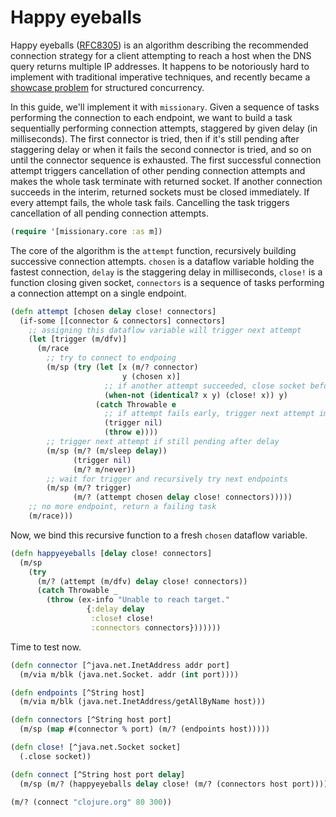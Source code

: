 # Happy eyeballs

Happy eyeballs ([RFC8305](https://tools.ietf.org/html/rfc8305)) is an algorithm describing the recommended connection strategy for a client attempting to reach a host when the DNS query returns multiple IP addresses. It happens to be notoriously hard to implement with traditional imperative techniques, and recently became a [showcase problem](https://www.youtube.com/watch?v=oLkfnc_UMcE&t=286) for structured concurrency.

In this guide, we'll implement it with `missionary`. Given a sequence of tasks performing the connection to each endpoint, we want to build a task sequentially performing connection attempts, staggered by given delay (in milliseconds). The first connector is tried, then if it's still pending after staggering delay or when it fails the second connector is tried, and so on until the connector sequence is exhausted. The first successful connection attempt triggers cancellation of other pending connection attempts and makes the whole task terminate with returned socket. If another connection succeeds in the interim, returned sockets must be closed immediately. If every attempt fails, the whole task fails. Cancelling the task triggers cancellation of all pending connection attempts.
```clojure
(require '[missionary.core :as m])
```

The core of the algorithm is the `attempt` function, recursively building successive connection attempts. `chosen` is a dataflow variable holding the fastest connection, `delay` is the staggering delay in milliseconds, `close!` is a function closing given socket, `connectors` is a sequence of tasks performing a connection attempt on a single endpoint.
```clojure
(defn attempt [chosen delay close! connectors]
  (if-some [[connector & connectors] connectors]
    ;; assigning this dataflow variable will trigger next attempt
    (let [trigger (m/dfv)]
      (m/race
        ;; try to connect to endpoing
        (m/sp (try (let [x (m/? connector)
                         y (chosen x)]
                     ;; if another attempt succeeded, close socket before terminate
                     (when-not (identical? x y) (close! x)) y)
                   (catch Throwable e
                     ;; if attempt fails early, trigger next attempt immediately
                     (trigger nil)
                     (throw e))))
        ;; trigger next attempt if still pending after delay
        (m/sp (m/? (m/sleep delay))
              (trigger nil)
              (m/? m/never))
        ;; wait for trigger and recursively try next endpoints
        (m/sp (m/? trigger)
              (m/? (attempt chosen delay close! connectors)))))
    ;; no more endpoint, return a failing task              
    (m/race)))
```

Now, we bind this recursive function to a fresh `chosen` dataflow variable.
```clojure
(defn happyeyeballs [delay close! connectors]
  (m/sp
    (try
      (m/? (attempt (m/dfv) delay close! connectors))
      (catch Throwable _
        (throw (ex-info "Unable to reach target."
                 {:delay delay
                  :close! close!
                  :connectors connectors}))))))
```

Time to test now.
```clojure
(defn connector [^java.net.InetAddress addr port]
  (m/via m/blk (java.net.Socket. addr (int port))))

(defn endpoints [^String host]
  (m/via m/blk (java.net.InetAddress/getAllByName host)))

(defn connectors [^String host port]
  (m/sp (map #(connector % port) (m/? (endpoints host)))))

(defn close! [^java.net.Socket socket]
  (.close socket))

(defn connect [^String host port delay]
  (m/sp (m/? (happyeyeballs delay close! (m/? (connectors host port))))))

(m/? (connect "clojure.org" 80 300))
```
